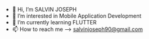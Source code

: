 - 👋 Hi, I’m SALVIN JOSEPH
- 👀 I’m interested in Mobile Application Development
- 🌱 I’m currently learning FLUTTER
- 📫 How to reach me --> salvinjoseph90@gmail.com

<!---
salvinjosf/salvinjosf is a ✨ special ✨ repository because its `README.md` (this file) appears on your GitHub profile.
You can click the Preview link to take a look at your changes.
--->
